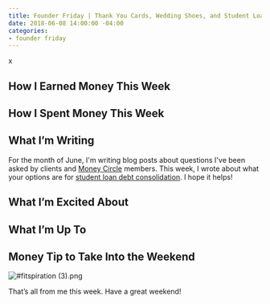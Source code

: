```yaml
---
title: Founder Friday | Thank You Cards, Wedding Shoes, and Student Loan Consolidation
date: 2018-06-08 14:00:00 -04:00
categories:
- founder friday
---
```


x

## How I Earned Money This Week

## How I Spent Money This Week

## What I’m Writing

For the month of June, I'm writing blog posts about questions I've been asked by clients and [Money Circle](https://www.maggiegermano.com/moneycircle/) members. This week, I wrote about what your options are for [student loan debt consolidation](https://www.maggiegermano.com/blog/what-are-my-options-for-student-loan-consolidation/). I hope it helps!

## What I’m Excited About

## What I’m Up To

## Money Tip to Take Into the Weekend

![#fitspiration (3).png](/uploads/%23fitspiration%20(3).png)

That’s all from me this week. Have a great weekend!